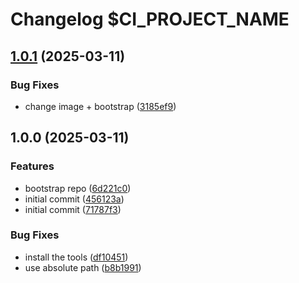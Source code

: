 # Changelog $CI_PROJECT_NAME

## [1.0.1](https://gitlab.com/goit-uni/html-css-fls/goit-markup-hw-04/compare/1.0.0...1.0.1) (2025-03-11)

### Bug Fixes

* change image + bootstrap ([3185ef9](https://gitlab.com/goit-uni/html-css-fls/goit-markup-hw-04/commit/3185ef915c02edf75b3945de74d124d459115fcd))

## 1.0.0 (2025-03-11)

### Features

* bootstrap repo ([6d221c0](https://gitlab.com/goit-uni/html-css-fls/goit-markup-hw-04/commit/6d221c02491f0f365b3df51cda3c1e8761657aa9))
* initial commit ([456123a](https://gitlab.com/goit-uni/html-css-fls/goit-markup-hw-04/commit/456123ada1b0aaa4df7aa109b35e17f296e24312))
* initial commit ([71787f3](https://gitlab.com/goit-uni/html-css-fls/goit-markup-hw-04/commit/71787f36b3060bb5fcd7f738b533539b4f3660f5))

### Bug Fixes

* install the tools ([df10451](https://gitlab.com/goit-uni/html-css-fls/goit-markup-hw-04/commit/df10451a27b8cbd91ef7ae975c7f4169fd3175bd))
* use absolute path ([b8b1991](https://gitlab.com/goit-uni/html-css-fls/goit-markup-hw-04/commit/b8b1991ebbac8a000ec62d3e4b22d92ec7898ca0))
